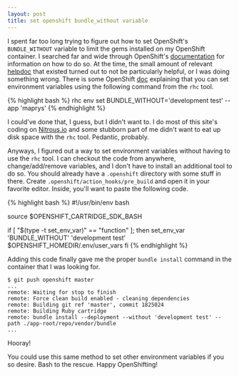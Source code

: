 ```yaml
---
layout: post
title: set openshift bundle_without variable
---
```

I spent far too long trying to figure out how to set OpenShift's `BUNDLE_WITHOUT` variable to limit the gems installed on my OpenShift container.
I searched far and wide through OpenShift's [documentation](https://developers.openshift.com/index.html) for information on how to do so.
At the time, the small amount of relevant [helpdoc](https://developers.openshift.com/en/ruby-environment-variables.html) that existed turned out to not be particularly helpful, or I was doing something wrong.
There is some OpenShift [doc](https://developers.openshift.com/en/managing-environment-variables.html#custom-variables) explaining that you can set environment variables using the following command from the `rhc` tool.

{% highlight bash %}
rhc env set BUNDLE_WITHOUT='development test' --app 'maprys'
{% endhighlight %}

I could've done that, I guess, but I didn't want to.
I do most of this site's coding on [Nitrous.io](https://www.nitrous.io/join/Ne4RmyEvhD8?utm_source=nitrous.io&utm_medium=copypaste&utm_campaign=referral) and some stubborn part of me didn't want to eat up disk space with the `rhc` tool.
Pedantic, probably.

Anyways, I figured out a way to set environment variables without having to use the `rhc` tool.
I can checkout the code from anywhere, change/add/remove variables, and I don't have to install an additional tool to do so.
You should already have a `.openshift` directory with some stuff in there.
Create `.openshift/action_hooks/pre_build` and open it in your favorite editor.
Inside, you'll want to paste the following code.

{% highlight bash %}
#!/usr/bin/env bash

source $OPENSHIFT_CARTRIDGE_SDK_BASH

if [ "$(type -t set_env_var)" == "function" ]; then
    set_env_var 'BUNDLE_WITHOUT' 'development test' $OPENSHIFT_HOMEDIR/.env/user_vars
fi
{% endhighlight %}

Adding this code finally gave me the proper `bundle install` command in the container that I was looking for.

```
$ git push openshift master
...
remote: Waiting for stop to finish
remote: Force clean build enabled - cleaning dependencies
remote: Building git ref 'master', commit 1825024
remote: Building Ruby cartridge
remote: bundle install --deployment --without 'development test' --path ./app-root/repo/vendor/bundle
...
```

Hooray!

You could use this same method to set other environment variables if you so desire.
Bash to the rescue.
Happy OpenShifting!

